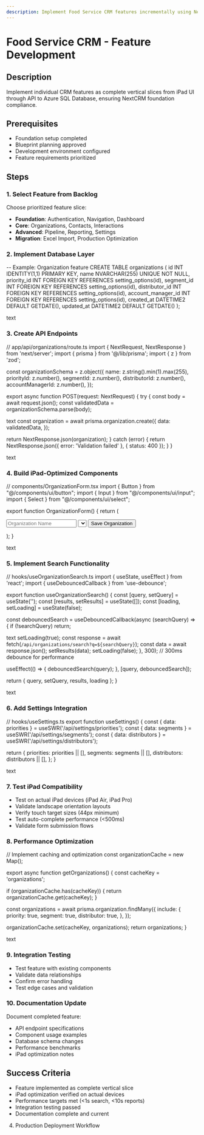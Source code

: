 ```yaml
---
description: Implement Food Service CRM features incrementally using NextCRM foundation. Develops complete vertical slices from iPad UI through API to Azure SQL Database, ensuring each feature is fully tested before proceeding.
---
```


# Food Service CRM - Feature Development

## Description
Implement individual CRM features as complete vertical slices from iPad UI through API to Azure SQL Database, ensuring NextCRM foundation compliance.

## Prerequisites
- Foundation setup completed
- Blueprint planning approved
- Development environment configured
- Feature requirements prioritized

## Steps

### 1. Select Feature from Backlog
Choose prioritized feature slice:
- **Foundation**: Authentication, Navigation, Dashboard
- **Core**: Organizations, Contacts, Interactions
- **Advanced**: Pipeline, Reporting, Settings
- **Migration**: Excel Import, Production Optimization

### 2. Implement Database Layer
-- Example: Organization feature
CREATE TABLE organizations (
id INT IDENTITY(1,1) PRIMARY KEY,
name NVARCHAR(255) UNIQUE NOT NULL,
priority_id INT FOREIGN KEY REFERENCES setting_options(id),
segment_id INT FOREIGN KEY REFERENCES setting_options(id),
distributor_id INT FOREIGN KEY REFERENCES setting_options(id),
account_manager_id INT FOREIGN KEY REFERENCES setting_options(id),
created_at DATETIME2 DEFAULT GETDATE(),
updated_at DATETIME2 DEFAULT GETDATE()
);

text

### 3. Create API Endpoints
// app/api/organizations/route.ts
import { NextRequest, NextResponse } from 'next/server';
import { prisma } from '@/lib/prisma';
import { z } from 'zod';

const organizationSchema = z.object({
name: z.string().min(1).max(255),
priorityId: z.number(),
segmentId: z.number(),
distributorId: z.number(),
accountManagerId: z.number(),
});

export async function POST(request: NextRequest) {
try {
const body = await request.json();
const validatedData = organizationSchema.parse(body);

text
const organization = await prisma.organization.create({
  data: validatedData,
});

return NextResponse.json(organization);
} catch (error) {
return NextResponse.json({ error: 'Validation failed' }, { status: 400 });
}
}

text

### 4. Build iPad-Optimized Components
// components/OrganizationForm.tsx
import { Button } from "@/components/ui/button";
import { Input } from "@/components/ui/input";
import { Select } from "@/components/ui/select";

export function OrganizationForm() {
return (
<form className="space-y-6">
<Input
placeholder="Organization Name"
className="min-h-11 text-lg" // iPad optimization
/>
<Select>
<SelectTrigger className="min-h-11">
<SelectValue placeholder="Select Priority" />
</SelectTrigger>
</Select>
<Button
type="submit"
className="min-h-11 min-w-24 text-lg" // iPad touch targets
>
Save Organization
</Button>
</form>
);
}

text

### 5. Implement Search Functionality
// hooks/useOrganizationSearch.ts
import { useState, useEffect } from 'react';
import { useDebouncedCallback } from 'use-debounce';

export function useOrganizationSearch() {
const [query, setQuery] = useState('');
const [results, setResults] = useState([]);
const [loading, setLoading] = useState(false);

const debouncedSearch = useDebouncedCallback(async (searchQuery) => {
if (!searchQuery) return;

text
setLoading(true);
const response = await fetch(`/api/organizations/search?q=${searchQuery}`);
const data = await response.json();
setResults(data);
setLoading(false);
}, 300); // 300ms debounce for performance

useEffect(() => {
debouncedSearch(query);
}, [query, debouncedSearch]);

return { query, setQuery, results, loading };
}

text

### 6. Add Settings Integration
// hooks/useSettings.ts
export function useSettings() {
const { data: priorities } = useSWR('/api/settings/priorities');
const { data: segments } = useSWR('/api/settings/segments');
const { data: distributors } = useSWR('/api/settings/distributors');

return {
priorities: priorities || [],
segments: segments || [],
distributors: distributors || [],
};
}

text

### 7. Test iPad Compatibility
- Test on actual iPad devices (iPad Air, iPad Pro)
- Validate landscape orientation layouts
- Verify touch target sizes (44px minimum)
- Test auto-complete performance (<500ms)
- Validate form submission flows

### 8. Performance Optimization
// Implement caching and optimization
const organizationCache = new Map();

export async function getOrganizations() {
const cacheKey = 'organizations';

if (organizationCache.has(cacheKey)) {
return organizationCache.get(cacheKey);
}

const organizations = await prisma.organization.findMany({
include: {
priority: true,
segment: true,
distributor: true,
},
});

organizationCache.set(cacheKey, organizations);
return organizations;
}

text

### 9. Integration Testing
- Test feature with existing components
- Validate data relationships
- Confirm error handling
- Test edge cases and validation

### 10. Documentation Update
Document completed feature:
- API endpoint specifications
- Component usage examples
- Database schema changes
- Performance benchmarks
- iPad optimization notes

## Success Criteria
- Feature implemented as complete vertical slice
- iPad optimization verified on actual devices
- Performance targets met (<1s search, <10s reports)
- Integration testing passed
- Documentation complete and current
4. Production Deployment Workflow

